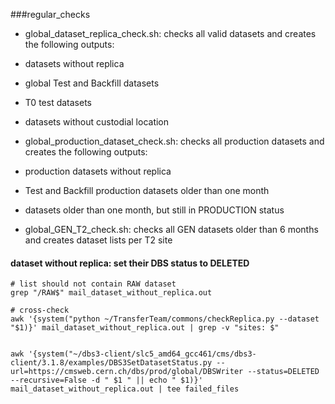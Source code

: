 ###regular_checks
* global_dataset_replica_check.sh: checks all valid datasets and creates the following outputs:
 * datasets without replica
 * global Test and Backfill datasets
 * T0 test datasets
 * datasets without custodial location

* global_production_dataset_check.sh: checks all production datasets and creates the following outputs:
 * production datasets without replica
 * Test and Backfill production datasets older than one month
 * datasets older than one month, but still in PRODUCTION status

* global_GEN_T2_check.sh: checks all GEN datasets older than 6 months and creates dataset lists per T2 site


#### dataset without replica: set their DBS status to DELETED

```
# list should not contain RAW dataset
grep "/RAW$" mail_dataset_without_replica.out

# cross-check
awk '{system("python ~/TransferTeam/commons/checkReplica.py --dataset "$1)}' mail_dataset_without_replica.out | grep -v "sites: $"


awk '{system("~/dbs3-client/slc5_amd64_gcc461/cms/dbs3-client/3.1.8/examples/DBS3SetDatasetStatus.py --url=https://cmsweb.cern.ch/dbs/prod/global/DBSWriter --status=DELETED --recursive=False -d " $1 " || echo " $1)}' mail_dataset_without_replica.out | tee failed_files
```
